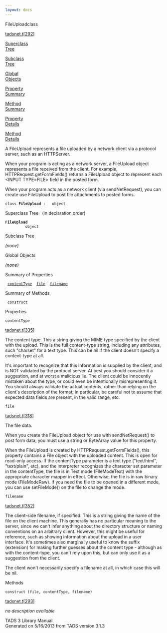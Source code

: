 ```yaml
---
layout: docs
---
```

<span class="title">FileUpload</span><span class="type">class</span>

[tadsnet.t](../file/tadsnet.t.html)\[[292](../source/tadsnet.t.html#292)\]

[Superclass  
Tree](#_SuperClassTree_)

[Subclass  
Tree](#_SubClassTree_)

[Global  
Objects](#_ObjectSummary_)

[Property  
Summary](#_PropSummary_)

[Method  
Summary](#_MethodSummary_)

[Property  
Details](#_Properties_)

[Method  
Details](#_Methods_)

<div class="fdesc">

A FileUpload represents a file uploaded by a network client via a
protocol server, such as an HTTPServer.

When your program is acting as a network server, a FileUpload object
represents a file received from the client. For example,
HTTPRequest.getFormFields() returns a FileUpload object to represent
each \<INPUT TYPE=FILE\> field in the posted form.

When your program acts as a network client (via sendNetRequest), you can
create use FileUpload to post file attachments to posted forms.

`class `**`FileUpload`**` :   object`

</div>

<span id="_SuperClassTree_"></span>

<div class="mjhd">

<span class="hdln">Superclass Tree</span>   (in declaration order)

</div>

**`FileUpload`**  
`         object`  
<span id="_SubClassTree_"></span>

<div class="mjhd">

<span class="hdln">Subclass Tree</span>  

</div>

*(none)* <span id="_ObjectSummary_"></span>

<div class="mjhd">

<span class="hdln">Global Objects</span>  

</div>

*(none)* <span id="_PropSummary_"></span>

<div class="mjhd">

<span class="hdln">Summary of Properties</span>  

</div>

` `[`contentType`](#contentType)`  `[`file`](#file)`  `[`filename`](#filename)`  `

<span id="_MethodSummary_"></span>

<div class="mjhd">

<span class="hdln">Summary of Methods</span>  

</div>

` `[`construct`](#construct)`  `

<span id="_Properties_"></span>

<div class="mjhd">

<span class="hdln">Properties</span>  

</div>

<span id="contentType"></span>

`contentType`

[tadsnet.t](../file/tadsnet.t.html)\[[335](../source/tadsnet.t.html#335)\]

<div class="desc">

The content type. This a string giving the MIME type specified by the
client with the upload. This is the full content-type string, including
any attributes, such "charset" for a text type. This can be nil if the
client doesn't specify a content-type at all.

It's important to recognize that this information is supplied by the
client, and is NOT validated by the protocol server. At best you should
consider it a suggestion, and at worst a malicious lie. The client could
be innocently mistaken about the type, or could even be intentionally
misrepresenting it. You should always validate the actual contents,
rather than relying on the client's description of the format; in
particular, be careful not to assume that expected data fields are
present, in the valid range, etc.

</div>

<span id="file"></span>

`file`

[tadsnet.t](../file/tadsnet.t.html)\[[318](../source/tadsnet.t.html#318)\]

<div class="desc">

The file data.

When you create the FileUpload object for use with sendNetRequest() to
post form data, you must use a string or ByteArray value for this
property.

When the FileUpload is created by HTTPRequest.getFormFields(), this
property contains a File object with the uploaded content. This is open
for read-only access. If the contentType parameter is a text type
("text/html", "text/plain", etc), and the interpreter recognizes the
character set parameter in the contentType, the file is in Text mode
(FileModeText) with the appropriate character mapper in effect.
Otherwise, the file is in raw binary mode (FileModeRaw). If you need the
file to be opened in a different mode, you can use setFileMode() on the
file to change the mode.

</div>

<span id="filename"></span>

`filename`

[tadsnet.t](../file/tadsnet.t.html)\[[352](../source/tadsnet.t.html#352)\]

<div class="desc">

The client-side filename, if specified. This is a string giving the name
of the file on the client machine. This generally has no particular
meaning to the server, since we can't infer anything about the directory
structure or naming conventions on an arbitrary client. However, this
might be useful for reference, such as showing information about the
upload in a user interface. It's sometimes also marginally useful to
know the suffix (extension) for making further guesses about the content
type - although as with the content-type, you can't rely upon this, but
can only use it as a suggestion from the client.

The client won't necessarily specify a filename at all, in which case
this will be nil.

</div>

<span id="_Methods_"></span>

<div class="mjhd">

<span class="hdln">Methods</span>  

</div>

<span id="construct"></span>

`construct (file, contentType, filename)`

[tadsnet.t](../file/tadsnet.t.html)\[[293](../source/tadsnet.t.html#293)\]

<div class="desc">

*no description available*

</div>

<div class="ftr">

TADS 3 Library Manual  
Generated on 5/16/2013 from TADS version 3.1.3

</div>
